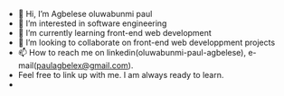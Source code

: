 - 👋 Hi, I’m Agbelese oluwabunmi paul
- 👀 I’m interested in software engineering
- 🌱 I’m currently learning front-end web development
- 💞️ I’m looking to collaborate on front-end web developpment projects
- 📫 How to reach me on linkedin(oluwabunmi-paul-agbelese), e-mail(paulagbelex@gmail.com).
- Feel free to link up with me. I am always ready to learn.
-  

<!---
paulagbelex/paulagbelex is a ✨ special ✨ repository because its `README.md` (this file) appears on your GitHub profile.
You can click the Preview link to take a look at your changes.
--->
